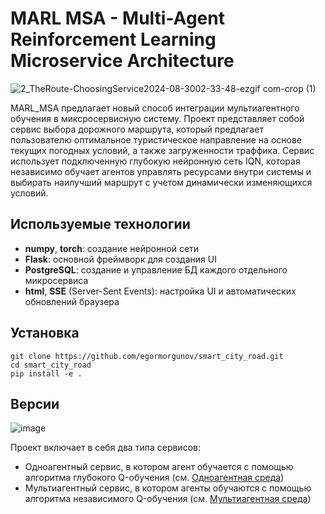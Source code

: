# MARL MSA - Multi-Agent Reinforcement Learning Microservice Architecture

![2_TheRoute-ChoosingService2024-08-3002-33-48-ezgif com-crop (1)](https://github.com/user-attachments/assets/b0732b1e-8722-4c1b-9a18-c5108bc0f53a)

MARL_MSA предлагает новый способ интеграции мультиагентного обучения в миксросервисную систему. Проект представляет собой сервис выбора дорожного маршрута, который предлагает пользователю оптимальное туристическое направление на основе текущих погодных условий, а также загруженности траффика. Сервис использует подключенную глубокую нейронную сеть IQN, которая независимо обучает агентов управлять ресурсами внутри системы и выбирать наилучший маршрут с учетом динамически изменяющихся условий.

## Используемые технологии

- **numpy**, **torch**: создание нейронной сети
- **Flask**: основной фреймворк для создания UI
- **PostgreSQL**: создание и управление БД каждого отдельного микросервиса
- **html**, **SSE** (Server-Sent Events): настройка UI и автоматических обновлений браузера

## Установка
```
git clone https://github.com/egormorgunov/smart_city_road.git
cd smart_city_road
pip install -e .
```

## Версии

![image](https://github.com/user-attachments/assets/67b99a0c-cfe0-4dea-ae0a-cfbe8d8a2dd9)

Проект включает в себя два типа сервисов:
- Одноагентный сервис, в котором агент обучается с помощью алгоритма глубокого Q-обучения (см. [Одноагентная среда](single_agent/MicroserviceEnvironment.py))
- Мультиагентный сервис, в котором агенты обучаются с помощью алгоритма независимого Q-обучения (см. [Мультиагентная среда](multi_agent/MicroserviceEnvironment.py))
